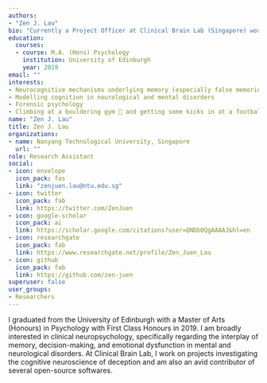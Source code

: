 ```yaml
---
authors:
- "Zen J. Lau"
bio: "Currently a Project Officer at Clinical Brain Lab (Singapore) working on the neuroscience of deception."
education:
  courses:
  - course: M.A. (Hons) Psychology
    institution: University of Edinburgh
    year: 2019
email: ""
interests:
- Neurocognitive mechanisms underlying memory (especially false memories and confabulation), decision-making, and inhibitory control
- Modelling cognition in neurological and mental disorders
- Forensic psychology
- Climbing at a bouldering gym 🧗 and getting some kicks in at a football pitch ⚽
name: "Zen J. Lau"
title: Zen J. Lau
organizations:
- name: Nanyang Technological University, Singapore
  url: ""
role: Research Assistant
social:
- icon: envelope
  icon_pack: fas
  link: "zenjuen.lau@ntu.edu.sg"
- icon: twitter
  icon_pack: fab
  link: https://twitter.com/ZenJuen
- icon: google-scholar
  icon_pack: ai
  link: https://scholar.google.com/citations?user=QNDb0QgAAAAJ&hl=en
- icon: researchgate
  icon_pack: fab
  link: https://www.researchgate.net/profile/Zen_Juen_Lau
- icon: github
  icon_pack: fab
  link: https://github.com/zen-juen
superuser: false
user_groups:
- Researchers
---
```


I graduated from the University of Edinburgh with a Master of Arts (Honours) in Psychology with First Class Honours in 2019. I am broadly interested in clinical neuropsychology, specifically regarding the interplay of memory, decision-making, and emotional dysfunction in mental and neurological disorders. At Clinical Brain Lab, I work on projects investigating the cognitive neuroscience of deception and am also an avid contributor of several open-source softwares.
